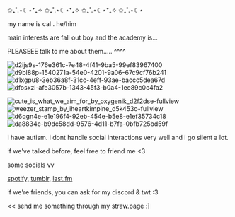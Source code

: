 ✩₊˚.⋆☾⋆⁺₊✧ ✩₊˚.⋆☾⋆⁺₊✧ ✩₊˚.⋆☾⋆⁺₊✧ ✩₊˚.⋆☾⋆

my name is cal . he/him

main interests are fall out boy and the academy is...

PLEASEEE talk to me about them..... ^^^^

![d2ijs9s-176e361c-7e48-4f41-9ba5-99ef83967400](https://github.com/ghostlyjealousy/ghostlyjealousy/assets/167539182/ad260f5b-e4d3-4835-b707-210dde60e62a) ![d9bl88p-1540271a-54e0-4201-9a06-67c9cf76b241](https://github.com/ghostlyjealousy/ghostlyjealousy/assets/167539182/06f26bd1-59db-4153-a0bb-160bfb025785)
 ![d1xgpu8-3eb36a8f-31cc-4eff-93ae-baccc5dea67d](https://github.com/ghostlyjealousy/ghostlyjealousy/assets/167539182/f49c77be-a5ff-435f-9108-fc574b625327) ![dfosxzl-afe3057b-1343-45f3-b0a4-1ee89c0c4fa2](https://github.com/ghostlyjealousy/ghostlyjealousy/assets/167539182/25279c10-5434-47bc-b644-450ebeaa9c31) 
 
![cute_is_what_we_aim_for_by_oxygenik_d2f2dse-fullview](https://github.com/ghostlyjealousy/ghostlyjealousy/assets/167539182/2f3bd5cf-5e8a-49b9-909b-6340416be2c1) ![weezer_stamp_by_iheartkimpine_d5k453o-fullview](https://github.com/ghostlyjealousy/ghostlyjealousy/assets/167539182/b7c2820d-7fa0-44f9-97ad-620aef4ae24a) ![d6qgn4e-e1e196f4-92eb-454e-b5e8-e1ef35734c18](https://github.com/ghostlyjealousy/ghostlyjealousy/assets/167539182/70e1a122-e350-452c-940f-230813aa0979) ![da8834c-b9dc58dd-9576-4d11-b7fa-0bfb725bd59f](https://github.com/ghostlyjealousy/ghostlyjealousy/assets/167539182/a24f1dac-4b9d-4c5a-ac70-aedf8d340c12) 

i have autism. i dont handle social interactions very well and i go silent a lot.

if we've talked before, feel free to friend me <3



some socials vv

[spotify,](https://open.spotify.com/user/c09lv7773kwarps1bxnmlncyz?si=4a5e22513bca467c) [tumblr,](https://www.tumblr.com/blog/ghostlyconfusion) [last.fm](https://www.last.fm/user/loserrk1dd) 

if we're friends, you can ask for my discord & twt :3

<< send me something through my straw.page :]






